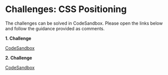 # Challenges: CSS Positioning

The challenges can be solved in CodeSandbox. Please open the links below and follow the guidance
provided as comments.

**1. Challenge**

[CodeSandbox](https://codesandbox.io/s/github/neuefische/web-exercises/tree/main/sessions/css-positioning/absolute-no-advanced-requirements?file=/css/styles.css)

**2. Challenge**

[CodeSandbox](https://codesandbox.io/s/github/neuefische/web-exercises/tree/main/sessions/css-positioning/layout-with-position?file=/css/styles.css)
